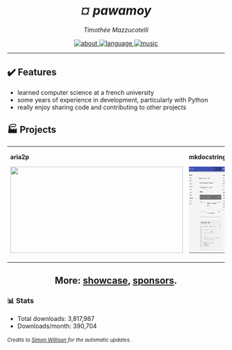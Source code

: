 <h1 align="center"><em>¤ pawamoy</em></h1>
<p align="center"><em>Timothée Mazzucotelli</em></p>

<p align="center">
    <a href="https://pawamoy.github.io/about">
        <img alt="about" src="https://img.shields.io/badge/docs-about-blue.svg?style=flat" />
    </a>
    <a href="https://en.wikipedia.org/wiki/DNA">
        <img alt="language" src="https://img.shields.io/badge/language-ACGT-pink.svg?style=flat" />
    </a>
    <a href="https://www.youtube.com/watch?v=6FbYQOIfGAI">
        <img alt="music" src="https://img.shields.io/badge/music-extreme-black.svg?style=flat" />
    </a>
</p>

---

## :heavy_check_mark: Features

- learned computer science at a french university
- some years of experience in development, particularly with Python
- really enjoy sharing code and contributing to other projects

## :factory: Projects

<table>
    <tbody>
        <tr>
            <td>
                <p><strong>aria2p</strong><p>
                <a href="https://github.com/pawamoy/aria2p">
                    <img src="https://pawamoy.github.io/assets/aria2p.gif" width="400" height="200" />
                </a>
            </td>
            <td>
                <p><strong>mkdocstrings</strong><p>
                <a href="https://github.com/pawamoy/mkdocstrings">
                    <img src="mkdocstrings.png" width="400" height="200" />
                </a>
            </td>
            <td>
                <p><strong>copier-pdm</strong><p>
                <a href="https://github.com/pawamoy/copier-pdm">
                    <img src="https://pawamoy.github.io/assets/copier-pdm.svg" width="400" height="200" />
                </a>
            </td>
        </tr>
    </tbody>
</table>

<h2 align="center">
    More:
    <a href="https://pawamoy.github.io/showcase">showcase</a>,
    <a href="https://github.com/sponsors/pawamoy">sponsors</a>.
</h2>

### :bar_chart: Stats

<!--marker-->
- Total downloads: 3,817,987<br>
- Downloads/month: 390,704<br>
<!--end-->

<small><em>Credits to
<a href="https://simonwillison.net/2020/Jul/10/self-updating-profile-readme/">Simon Willison</a>
for the automatic updates.
</em></small>